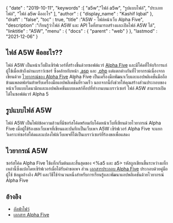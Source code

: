 {
  "date" : "2019-10-11",
  "keywords" :[ "a5w","ไฟล์ a5w", "รูปแบบไฟล์", "ประเภทไฟล์", "ไฟล์ a5w คืออะไร" ],
  "author" : {
    "display_name" : "Kashif Iqbal"
},
  "draft" : "false",
  "toc" : true,
  "title" :"A5W - ไฟล์หน้าเว็บ Alpha Five",
  "description" :"เรียนรู้ว่าไฟล์ A5W และ API ใดที่สามารถสร้างและเปิดไฟล์ A5W ได้",
  "linktitle" : "A5W",
  "menu" : {
    "docs" : {
      "parent" : "web"
}
},
  "lastmod" : "2021-12-06"
}

## ไฟล์ A5W คืออะไร??

ไฟล์ A5W เป็นหน้าเว็บฝั่งเซิร์ฟเวอร์ที่สร้างขึ้นด้วยซอฟต์แวร์ [Alpha Five](https://www.alphasoftware.com/) และมีโค้ดที่ให้บริการแก่ผู้ใช้เมื่อเข้าถึงผ่านเบราว์เซอร์ ซึ่งคล้ายกับหน้า [.asp](/th/web/asp/) และ [.php](/th/web/php/) แต่แตกต่างกันที่ไวยากรณ์เนื่องจากเขียนด้วย [ไวยากรณ์ของ Alpha Five](https://documentation.alphasoftware.com/documentation/pages/GettingStarted/index.html) Alpha Five เป็นเครื่องมือพัฒนาเว็บและแอปพลิเคชั่นมือถือข้ามแพลตฟอร์มสำหรับเครื่องมือแอปพลิเคชั่นที่รวดเร็ว นอกจากนี้ยังช่วยให้คุณสร้างส่วนประกอบของหน้าเว็บแบบไดนามิกและแอปพลิเคชันแบบเดสก์ท็อปที่ทำงานบนเบราว์เซอร์ ไฟล์ A5W สามารถเปิดได้ในซอฟต์แวร์ Alpha 5

## รูปแบบไฟล์ A5W

ไฟล์ A5W เป็นไฟล์ข้อความล้วนที่มีซอร์สโค้ดพร้อมกับโค้ดหน้าเว็บที่เขียนด้วยไวยากรณ์ Alpha Five เมื่อผู้ใช้ร้องขอเว็บเพจที่เขียนและบันทึกเป็นเว็บเพจ A5W เซิร์ฟเวอร์ Alpha Five จะแยกวิเคราะห์ซอร์สโค้ดและแปลงไฟล์เว็บเพจที่ได้เป็นเบราว์เซอร์ที่ร้องขอเพื่อแสดง

## ไวยากรณ์ A5W

ซอร์สโค้ด Alpha Five ใช้แท็กเริ่มต้นและสิ้นสุดของ <%a5 และ a5> รหัสถูกเขียนขึ้นระหว่างแท็กเหล่านี้ซึ่งแปลโดยเซิร์ฟเวอร์เมื่อได้รับคำขอเพจ ส่วน [เอกสารประกอบ Alpha Five](https://documentation.alphasoftware.com/documentation/pages/index.html) ประกอบด้วยคู่มือผู้ใช้ ข้อมูลอ้างอิง API และวิธีใช้จำนวนหนึ่งสำหรับการเรียนรู้และพัฒนาแอปพลิเคชันด้วยไวยากรณ์ Alpha Five

## อ้างอิง

* [อัลฟ่าไฟว์](https://www.alphasoftware.com/)
* [เอกสาร Alpha Five](https://documentation.alphasoftware.com/documentation/pages/index.html)

